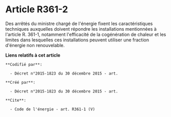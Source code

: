# Article R361-2

Des arrêtés du ministre chargé de l'énergie fixent les caractéristiques techniques auxquelles doivent répondre les
installations mentionnées à l'article R. 361-1, notamment l'efficacité de la cogénération de chaleur et les limites dans
lesquelles ces installations peuvent utiliser une fraction d'énergie non renouvelable.

**Liens relatifs à cet article**

	**Codifié par**:

	  - Décret n°2015-1823 du 30 décembre 2015 - art.

	**Créé par**:

	  - Décret n°2015-1823 du 30 décembre 2015 - art.

	**Cite**:

	  - Code de l'énergie - art. R361-1 (V)
